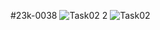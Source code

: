 #23k-0038
![Task02 2](https://github.com/muneebsyed6698/Pf_Fall_23/assets/142868081/2b5e44f1-5cf1-4259-8172-ce768767a5ac)
![Task02](https://github.com/muneebsyed6698/Pf_Fall_23/assets/142868081/90dc5367-6020-4e61-8e7f-2e678ef2b3cf)
